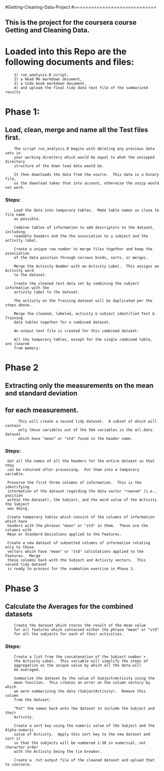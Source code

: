 

#Getting-Cleaning-Data-Project
#=============================

##   This is the project for the coursera course Getting and Cleaning Data.
        
#       Loaded into this Repo are the following documents and files:
        
        1) run_analysis.R script, 
        2) a Read Me markdown document, 
        3) a Code book markdown document, 
        4) and upload the final tidy data text file of the summarized results

 
#      Phase 1: 
##     Load, clean, merge and name all the Test files first.

        The script run_analysis.R begins with deleting any previous data sets in
        your working directory which would be equal to what the unzipped directory
        structure of the down load data would be.
        
        It then downloads the data from the source.  This data is a binary file,
        so the download takes that into account, otherwise the unzip would not work.

###  Steps:  

        Load the data into temporary tables.  Make table names as close to file name 
        as possible.
        
        Combine tables of information to add descriptors to the dataset, including
        readable headers and the the association to a subject and the activity label.
        
        Create a unique row number to merge files together and keep the association
        of the data position through various binds, sorts, or merges.
        
        Merge the Activity Number with an Activity Label.  This assigns an Activity word
        to the dataset.  
        
        Create the cleaned test data set by combining the subject information with the
        activity label to the dataset.
                
        The activity on the Training dataset will be duplicated per the steps above.
        
        Merge the cleaned, labeled, activity & subject identified Test & Training
        data tables together for a combined dataset.
        
        An output text file is created for this combined dataset.
        
        All the temporary tables, except for the single combined table, are cleared
        from memory.
        
# Phase 2
##  Extracting only the measurements on the mean and standard deviation 
##  for each measurement.

        
          This will create a second tidy dataset.  A subset of which will contain
          only those variables out of the 564 variables in the all.data dataset
          which have "mean" or "std" found in the header name.

###  Steps:
        
     Get all the names of all the headers for the entire dataset so that they
     can be returned after processing.  Put them into a temporary variable.
     
     Preserve the first three columns of information.  This is the identifying
     information of the dataset regarding the data vector "rownum" (i.e., position
     within the dataset), the Subject, and the word value of the Activity the Subject
     was doing.
     
     Create temporary tables which consist of the columns of information which have 
     headers with the phrases "mean" or "std" in them.  These are the columns with
     Mean or Standard Deviations applied to the Features.
     
     Create a new dataset of subsetted columns of information relating only to those
     vectors which have "mean" or "std" calculations applied to the Features.  Merge 
     these columns back with the Subject and Activity vectors.  This second tidy dataset
     is ready to process for the summation exercise in Phase 3.
     
     
     
# Phase 3
##  Calculate the Averages for the combined datasets

        Create the dataset which stores the result of the mean value
        for all features which contained either the phrase "mean" or "std"
        for all the subjects for each of their activities.
        
###  Steps:   

        Create a list from the concatenation of the Subject number +
        the Activity Label.  This variable will simplify the steps of
        aggregation as the unique value by which all the data will 
        be averaged.
        
        Summarize the dataset by the value of Subject+Activity using the
        mean function.  This creates an error on the column vectory by which
        we were summarizing the data (SubjectActivity).  Remove this column
        from the dataset.
        
        "Put" the names back onto the dataset to include the Subject and their
        Activity.
        
        Create a sort key using the numeric value of the Subject and the Alpha-numeric
        value of Activity.  Apply this sort key to the new dataset and sort it
        so that the subjects will be numbered 1-30 in numerical, not character order
        with the Activity being the tie breaker.
        
        Create a .txt output file of the cleaned dataset and upload that to coursera.
        
        
        
        
        
     
     
     
     
     
        
                        
